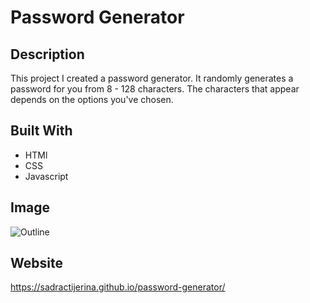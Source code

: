# Password Generator

## Description
This project I created a password generator. It randomly generates a password for you from 8 - 128 characters. The characters that appear depends on the options you've chosen.

## Built With
- HTMl
- CSS
- Javascript

## Image
![Outline](https://user-images.githubusercontent.com/20524736/113515412-f15cd700-9539-11eb-90fa-1edb5aa01131.png)

## Website
https://sadractijerina.github.io/password-generator/
